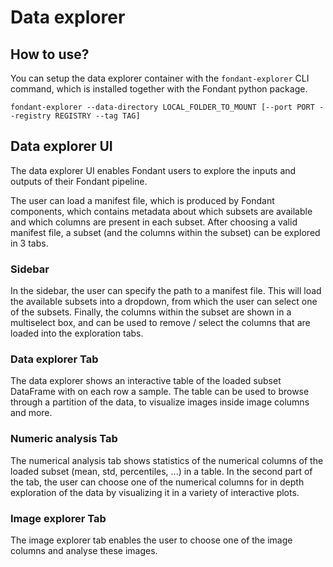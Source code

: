# Data explorer

## How to use?
You can setup the data explorer container with the `fondant-explorer` CLI command, which is installed together with the Fondant python package.

```
fondant-explorer --data-directory LOCAL_FOLDER_TO_MOUNT [--port PORT --registry REGISTRY --tag TAG]
```

## Data explorer UI

The data explorer UI enables Fondant users to explore the inputs and outputs of their Fondant pipeline.

The user can load a manifest file, which is produced by Fondant components, which contains metadata about which subsets are available and which columns are present in each subset. After choosing a valid manifest file, a subset (and the columns within the subset) can be explored in 3 tabs.

### Sidebar
In the sidebar, the user can specify the path to a manifest file. This will load the available subsets into a dropdown, from which the user can select one of the subsets. Finally, the columns within the subset are shown in a multiselect box, and can be used to remove / select the columns that are loaded into the exploration tabs.
### Data explorer Tab
The data explorer shows an interactive table of the loaded subset DataFrame with on each row a sample. The table can be used to browse through a partition of the data, to visualize images inside image columns and more.

### Numeric analysis Tab
The numerical analysis tab shows statistics of the numerical columns of the loaded subset (mean, std, percentiles, ...) in a table. In the second part of the tab, the user can choose one of the numerical columns for in depth exploration of the data by visualizing it in a variety of interactive plots.

### Image explorer Tab
The image explorer tab enables the user to choose one of the image columns and analyse these images.